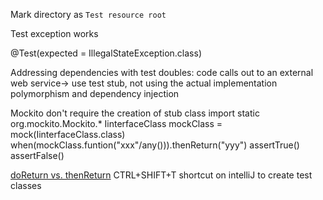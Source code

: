 Mark directory as `Test resource root`

Test exception works 

@Test(expected = IllegalStateException.class)

Addressing dependencies with test doubles: 
code calls out to an external web service-> use test stub, not using the actual implementation 
polymorphism and dependency injection 

Mockito
don't require the creation of stub class
import static org.mockito.Mockito.*
IinterfaceClass mockClass = mock(IinterfaceClass.class)
when(mockClass.funtion("xxx"/any())).thenReturn("yyy")
assertTrue()
assertFalse()

[doReturn vs. thenReturn](https://stackoverflow.com/questions/20353846/mockito-difference-between-doreturn-and-when)
CTRL+SHIFT+T shortcut on intelliJ to create test classes
